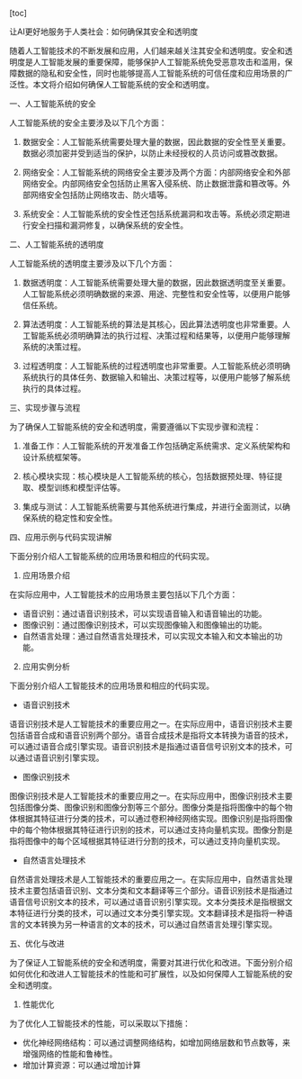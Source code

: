 
[toc]                    
                
                
让AI更好地服务于人类社会：如何确保其安全和透明度

随着人工智能技术的不断发展和应用，人们越来越关注其安全和透明度。安全和透明度是人工智能发展的重要保障，能够保护人工智能系统免受恶意攻击和滥用，保障数据的隐私和安全性，同时也能够提高人工智能系统的可信任度和应用场景的广泛性。本文将介绍如何确保人工智能系统的安全和透明度。

一、人工智能系统的安全

人工智能系统的安全主要涉及以下几个方面：

1. 数据安全：人工智能系统需要处理大量的数据，因此数据的安全性至关重要。数据必须加密并受到适当的保护，以防止未经授权的人员访问或篡改数据。

2. 网络安全：人工智能系统的网络安全主要涉及两个方面：内部网络安全和外部网络安全。内部网络安全包括防止黑客入侵系统、防止数据泄露和篡改等。外部网络安全包括防止网络攻击、防火墙等。

3. 系统安全：人工智能系统的安全性还包括系统漏洞和攻击等。系统必须定期进行安全扫描和漏洞修复，以确保系统的安全性。

二、人工智能系统的透明度

人工智能系统的透明度主要涉及以下几个方面：

1. 数据透明度：人工智能系统需要处理大量的数据，因此数据透明度至关重要。人工智能系统必须明确数据的来源、用途、完整性和安全性等，以便用户能够信任系统。

2. 算法透明度：人工智能系统的算法是其核心，因此算法透明度也非常重要。人工智能系统必须明确算法的执行过程、决策过程和结果等，以便用户能够理解系统的决策过程。

3. 过程透明度：人工智能系统的过程透明度也非常重要。人工智能系统必须明确系统执行的具体任务、数据输入和输出、决策过程等，以便用户能够了解系统执行的具体过程。

三、实现步骤与流程

为了确保人工智能系统的安全和透明度，需要遵循以下实现步骤和流程：

1. 准备工作：人工智能系统的开发准备工作包括确定系统需求、定义系统架构和设计系统框架等。

2. 核心模块实现：核心模块是人工智能系统的核心，包括数据预处理、特征提取、模型训练和模型评估等。

3. 集成与测试：人工智能系统需要与其他系统进行集成，并进行全面测试，以确保系统的稳定性和安全性。

四、应用示例与代码实现讲解

下面分别介绍人工智能系统的应用场景和相应的代码实现。

1. 应用场景介绍

在实际应用中，人工智能技术的应用场景主要包括以下几个方面：

- 语音识别：通过语音识别技术，可以实现语音输入和语音输出的功能。
- 图像识别：通过图像识别技术，可以实现图像输入和图像输出的功能。
- 自然语言处理：通过自然语言处理技术，可以实现文本输入和文本输出的功能。

2. 应用实例分析

下面分别介绍人工智能技术的应用场景和相应的代码实现。

- 语音识别技术

语音识别技术是人工智能技术的重要应用之一。在实际应用中，语音识别技术主要包括语音合成和语音识别两个部分。语音合成技术是指将文本转换为语音的技术，可以通过语音合成引擎实现。语音识别技术是指通过语音信号识别文本的技术，可以通过语音识别引擎实现。

- 图像识别技术

图像识别技术是人工智能技术的重要应用之一。在实际应用中，图像识别技术主要包括图像分类、图像识别和图像分割等三个部分。图像分类是指将图像中的每个物体根据其特征进行分类的技术，可以通过卷积神经网络实现。图像识别是指将图像中的每个物体根据其特征进行识别的技术，可以通过支持向量机实现。图像分割是指将图像中的每个区域根据其特征进行分割的技术，可以通过支持向量机实现。

- 自然语言处理技术

自然语言处理技术是人工智能技术的重要应用之一。在实际应用中，自然语言处理技术主要包括语音识别、文本分类和文本翻译等三个部分。语音识别技术是指通过语音信号识别文本的技术，可以通过语音识别引擎实现。文本分类技术是指根据文本特征进行分类的技术，可以通过文本分类引擎实现。文本翻译技术是指将一种语言的文本转换为另一种语言的文本的技术，可以通过自然语言处理引擎实现。

五、优化与改进

为了保证人工智能系统的安全和透明度，需要对其进行优化和改进。下面分别介绍如何优化和改进人工智能技术的性能和可扩展性，以及如何保障人工智能系统的安全和透明度。

1. 性能优化

为了优化人工智能技术的性能，可以采取以下措施：

- 优化神经网络结构：可以通过调整网络结构，如增加网络层数和节点数等，来增强网络的性能和鲁棒性。
- 增加计算资源：可以通过增加计算

